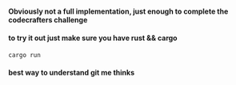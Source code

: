 #### Obviously not a full implementation, just enough to complete the codecrafters challenge

#### to try it out just make sure you have rust && cargo

`cargo run`

#### best way to understand git me thinks
